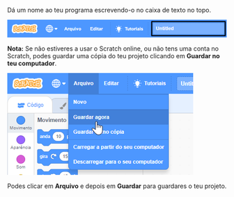 Dá um nome ao teu programa escrevendo-o no caixa de texto no topo.

![captura de ecrã](images/name-annotated.png)

**Nota:** Se não estiveres a usar o Scratch online, ou não tens uma conta no Scratch, podes guardar uma cópia do teu projeto clicando em **Guardar no teu computador**.

![Selecting 'Save now' in the 'File' menu.](images/save.png)

Podes clicar em **Arquivo** e depois em **Guardar** para guardares o teu projeto.